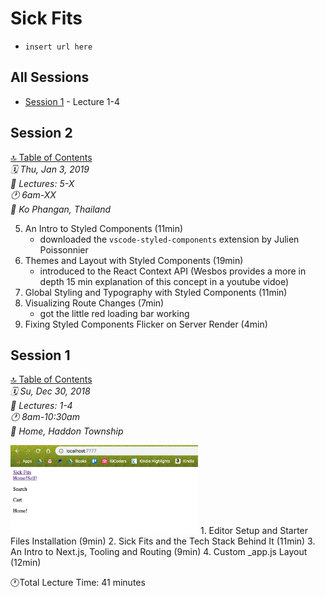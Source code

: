 # Sick Fits
* ```insert url here```

## All Sessions
* [Session 1](#session-1) - Lecture 1-4

## Session 2
[🔝 Table of Contents](#all-sessions)<br>
*🗓 Thu, Jan 3, 2019* <br>
*💬 Lectures: 5-X* <br>
*🕐 6am-XX* <br>
*📍 Ko Phangan, Thailand* <br>

5. An Intro to Styled Components (11min)
    * downloaded the ```vscode-styled-components``` extension by Julien Poissonnier
6. Themes and Layout with Styled Components (19min)
    * introduced to the React Context API (Wesbos provides a more in depth 15 min explanation of this concept in a youtube vidoe)
7. Global Styling and Typography with Styled Components (11min)
8. Visualizing Route Changes (7min)
    * got the little red loading bar working
9. Fixing Styled Components Flicker on Server Render (4min)

## Session 1
[🔝 Table of Contents](#all-sessions)<br>
*🗓 Su, Dec 30, 2018* <br>
*💬 Lectures: 1-4* <br>
*🕐 8am-10:30am* <br>
*📍 Home, Haddon Township* <br>

<img src="/screenshots/sessions/session-1.png" width="300" alt="session 1">
1. Editor Setup and Starter Files Installation (9min)
2. Sick Fits and the Tech Stack Behind It (11min)
3. An Intro to Next.js, Tooling and Routing (9min)
4. Custom _app.js Layout (12min)

🕐Total Lecture Time: 41 minutes
